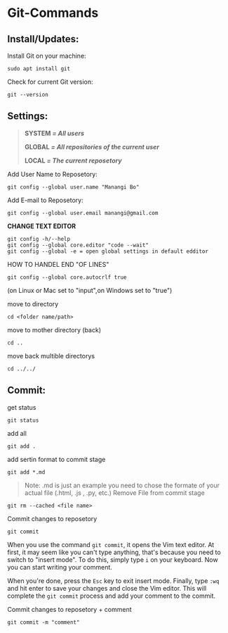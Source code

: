 # Git-Commands
 
## Install/Updates:

 Install Git on your machine: 
 ```
 sudo apt install git
 ```
 Check for current Git version:
 ```
 git --version
 ```
 
## Settings:
 > **SYSTEM _= All users_**
 > 
 > **GLOBAL _= All repositories of the current user_**
 > 
 > **LOCAL _= The current reposetory_**
 
 Add User Name to Reposetory:
 ```
 git config --global user.name "Manangi Bo" 
 ```
 Add E-mail to Reposetory:
 ```
 git config --global user.email manangi@gmail.com
 ```
 
 **CHANGE TEXT EDITOR**
 ```
 git config -h/--help
 git config --global core.editor "code --wait"
 git config --global -e = open global settings in default edditor
 ```
 HOW TO HANDEL END "OF LINES"
 ```
 git config --global core.autocrlf true
 ```
 (on Linux or Mac set to "input",on Windows set to "true")
 
 
 move to directory
 ```
 cd <folder name/path> 
 ```
 move to mother directory (back)
 ```
 cd ..
 ```
 move back multible directorys
 ```
 cd ../../
 ```
 
## Commit:

 get status
 ```
 git status
 ```
 add all
 ```
 git add . 
 ```
 add sertin format to commit stage
 ```
 git add *.md
 ```
 >Note: .md is just an example you need to chose the formate of your actual file (.html, .js , .py, etc.)
 Remove File from commit stage
 ```
 git rm --cached <file name>
 ```
 Commit changes to reposetory
 ```
 git commit
 ```
 When you use the command `git commit`, it opens the Vim text editor. At first, it may seem like you can't type anything, that's because you need to switch to "insert mode". To do this, simply type `i` on your keyboard. Now you can start writing your comment.

When you're done, press the `Esc` key to exit insert mode. Finally, type `:wq` and hit enter to save your changes and close the Vim editor. This will complete the `git commit` process and add your comment to the commit.

Commit changes to reposetory + comment
```
git commit -m "comment"
